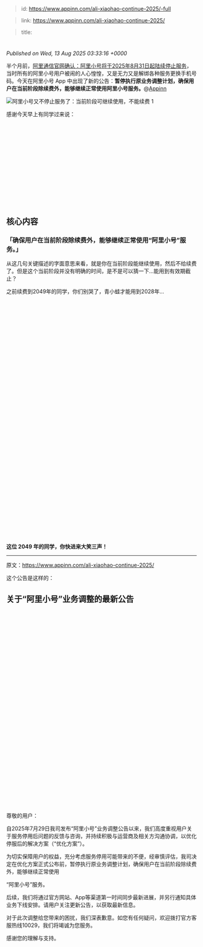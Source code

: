 > id: https://www.appinn.com/ali-xiaohao-continue-2025/-full

> link: https://www.appinn.com/ali-xiaohao-continue-2025/

> title: 

# 
_Published on Wed, 13 Aug 2025 03:33:16 +0000_

半个月前，[阿里通信官网确认：阿里小号将于2025年8月31日起陆续停止服务](https://www.appinn.com/ali-xiaohao-stop-2025/)，当时所有的阿里小号用户被闹的人心惶惶，又是无力又是解绑各种服务更换手机号码。今天在阿里小号 App 中出现了新的公告：**暂停执行原业务调整计划，确保用户在当前阶段除续费外，能够继续正常使用阿里小号服务。**@[Appinn](https://www.appinn.com/ali-xiaohao-continue-2025/)

![阿里小号又不停止服务了：当前阶段可继续使用，不能续费 1](https://do-cdn.appinn.com/static3/images/2025/08/Copy-of-appinn-homework-2025-08-13T105210.852.jpg "阿里小号又不停止服务了：当前阶段可继续使用，不能续费 1")

感谢今天早上有同学过来说：

![阿里小号又不停止服务了：当前阶段可继续使用，不能续费 2](data:image/svg+xml,%3Csvg%20xmlns='http://www.w3.org/2000/svg'%20viewBox='0%200%20912%20388'%3E%3C/svg%3E "阿里小号又不停止服务了：当前阶段可继续使用，不能续费 2")

核心内容
----

### 「确保用户在当前阶段除续费外，能够继续正常使用“阿里小号”服务。」

从这几句关键描述的字面意思来看，就是你在当前阶段能继续使用，然后不给续费了。但是这个当前阶段并没有明确的时间，是不是可以猜一下…能用到有效期截止？

之前续费到2049年的同学，你们别哭了，青小蛙才能用到2028年…

![阿里小号又不停止服务了：当前阶段可继续使用，不能续费 3](data:image/svg+xml,%3Csvg%20xmlns='http://www.w3.org/2000/svg'%20viewBox='0%200%20846%20338'%3E%3C/svg%3E "阿里小号又不停止服务了：当前阶段可继续使用，不能续费 3")

![阿里小号又不停止服务了：当前阶段可继续使用，不能续费 4](data:image/svg+xml,%3Csvg%20xmlns='http://www.w3.org/2000/svg'%20viewBox='0%200%201060%20320'%3E%3C/svg%3E "阿里小号又不停止服务了：当前阶段可继续使用，不能续费 4")

![阿里小号又不停止服务了：当前阶段可继续使用，不能续费 5](data:image/svg+xml,%3Csvg%20xmlns='http://www.w3.org/2000/svg'%20viewBox='0%200%20698%20340'%3E%3C/svg%3E "阿里小号又不停止服务了：当前阶段可继续使用，不能续费 5")

**这位 2049 年的同学，你快进来大笑三声！**

* * *

原文：https://www.appinn.com/ali-xiaohao-continue-2025/

这个公告是这样的：

关于“阿里小号”业务调整的最新公告
-----------------

![阿里小号又不停止服务了：当前阶段可继续使用，不能续费 6](data:image/svg+xml,%3Csvg%20xmlns='http://www.w3.org/2000/svg'%20viewBox='0%200%201616%201662'%3E%3C/svg%3E "阿里小号又不停止服务了：当前阶段可继续使用，不能续费 6")

尊敬的用户：

自2025年7月29日我司发布“阿里小号”业务调整公告以来，我们高度重视用户关于服务停用后问题的反馈与咨询，并持续积极与运营商及相关方沟通协调，以优化停服后的解决方案（“优化方案”）。

为切实保障用户的权益，充分考虑服务停用可能带来的不便，经审慎评估，我司决定在优化方案正式公布前，暂停执行原业务调整计划，确保用户在当前阶段除续费外，能够继续正常使用

“阿里小号”服务。

后续，我们将通过官方网站、App等渠道第一时间同步最新进展，并另行通知具体业务下线安排。请用户关注更新公告，以获取最新信息。

对于此次调整给您带来的困扰，我们深表歉意。如您有任何疑问，欢迎拨打官方客服热线10029，我们将竭诚为您服务。

感谢您的理解与支持。
